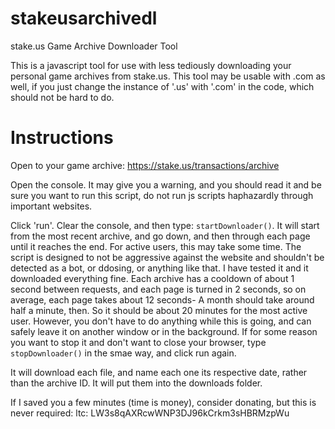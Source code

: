 # stakeusarchivedl
stake.us Game Archive Downloader Tool


This is a javascript tool for use with less tediously downloading your personal game archives from stake.us.
This tool may be usable with .com as well, if you just change the instance of '.us' with '.com' in the code, which should not be hard to do.


# Instructions

Open to your game archive: https://stake.us/transactions/archive

Open the console. It may give you a warning, and you should read it and be sure you want to run this script, do not run js scripts haphazardly through important websites.

Click 'run'.
Clear the console, and then type: `startDownloader()`. It will start from the most recent archive, and go down, and then through each page until it reaches the end.
For active users, this may take some time. The script is designed to not be aggressive against the website and shouldn't be detected as a bot, or ddosing, or anything like that. I have tested it and it downloaded everything fine.
Each archive has a cooldown of about 1 second between requests, and each page is turned in 2 seconds, so on average, each page takes about 12 seconds- A month should take around half a minute, then. So it should be about 20 minutes for the most active user. However, you don't have to do anything while this is going, and can safely leave it on another window or in the background. 
If for some reason you want to stop it and don't want to close your browser, type `stopDownloader()` in the smae way, and click run again.

It will download each file, and name each one its respective date, rather than the archive ID. 
It will put them into the downloads folder. 




If I saved you a few minutes (time is money), consider donating, but this is never required: 
ltc: LW3s8qAXRcwWNP3DJ96kCrkm3sHBRMzpWu
